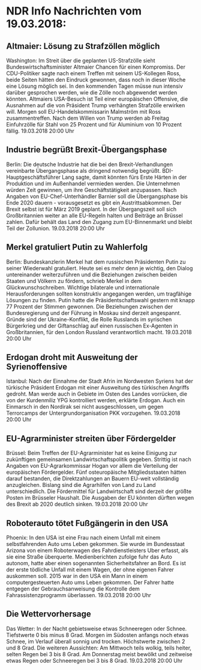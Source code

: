 # NDR Info Nachrichten vom 19.03.2018:


## Altmaier: Lösung zu Strafzöllen möglich
Washington: Im Streit über die geplanten US-Strafzölle sieht Bundeswirtschaftsminister Altmaier Chancen für einen Kompromiss. Der CDU-Politiker sagte nach einem Treffen mit seinem US-Kollegen Ross, beide Seiten hätten den Eindruck gewonnen, dass noch in dieser Woche eine Lösung möglich sei. In den kommenden Tagen müsse nun intensiv darüber gesprochen werden, wie die Zölle noch abgewendet werden könnten. Altmaiers USA-Besuch ist Teil einer europäischen Offensive, die Ausnahmen auf die von Präsident Trump verhängten Strafzölle erwirken will. Morgen soll EU-Handelskommissarin Malmström mit Ross zusammentreffen. Nach dem Willen von Trump werden ab Freitag Einfuhrzölle für Stahl von 25 Prozent und für Aluminium von 10 Prozent fällig. 19.03.2018 20:00 Uhr 

## Industrie begrüßt Brexit-Übergangsphase
Berlin: Die deutsche Industrie hat die bei den Brexit-Verhandlungen vereinbarte Übergangsphase als dringend notwendig begrüßt. BDI-Hauptgeschäftsführer Lang sagte, damit könnten fürs Erste Härten in der Produktion und im Außenhandel vermieden werden. Die Unternehmen würden Zeit gewinnen, um ihre Geschäftstätigkeit anzupassen. Nach Angaben von EU-Chef-Unterhändler Barnier soll die Übergangsphase bis Ende 2020 dauern - vorausgesetzt es gibt ein Austrittsabkommen. Der Brexit selbst ist für März 2019 geplant. In der Übergangszeit soll sich Großbritannien weiter an alle EU-Regeln halten und Beiträge an Brüssel zahlen. Dafür behält das Land den Zugang zum EU-Binnenmarkt und bleibt Teil der Zollunion. 19.03.2018 20:00 Uhr 

## Merkel gratuliert Putin zu Wahlerfolg
Berlin: Bundeskanzlerin Merkel hat dem russischen Präsidenten Putin zu seiner Wiederwahl gratuliert. Heute sei es mehr denn je wichtig, den Dialog untereinander weiterzuführen und die Beziehungen zwischen beiden Staaten und Völkern zu fördern, schrieb Merkel in dem Glückwunschschreiben. Wichtige bilaterale und internationale Herausforderungen sollten konstruktiv angegangen werden, um tragfähige Lösungen zu finden. Putin hatte die Präsidentschaftswahl gestern mit knapp 77 Prozent der Stimmen gewonnen. Die Beziehungen zwischen der Bundesregierung und der Führung in Moskau sind derzeit angespannt. Gründe sind der Ukraine-Konflikt, die Rolle Russlands im syrischen Bürgerkrieg und der Giftanschlag auf einen russischen Ex-Agenten in Großbritannien, für den London Russland verantwortlich macht. 19.03.2018 20:00 Uhr 

## Erdogan droht mit Ausweitung der Syrienoffensive
Istanbul: Nach der Einnahme der Stadt Afrin im Nordwesten Syriens hat der türkische Präsident Erdogan mit einer Ausweitung des türkischen Angriffs gedroht. Man werde auch in Gebiete im Osten des Landes vorrücken, die von der Kurdenmiliz YPG kontrolliert werden, erklärte Erdogan. Auch ein Einmarsch in den Nordirak sei nicht ausgeschlossen, um gegen Terrorcamps der Untergrundorganisation PKK vorzugehen. 19.03.2018 20:00 Uhr 

## EU-Agrarminister streiten über Fördergelder
Brüssel: Beim Treffen der EU-Agrarminister hat es keine Einigung zur zukünftigen gemeinsamen Landwirtschaftspolitik gegeben. Strittig ist nach Angaben von EU-Agrarkommissar Hogan vor allem die Verteilung der europäischen Fördergelder. Fünf osteuropäische Mitgliedsstaaten hätten darauf bestanden, die Direktzahlungen an Bauern EU-weit vollständig anzugleichen. Bislang sind die Agrarhilfen von Land zu Land unterschiedlich. Die Fördermittel für Landwirtschaft sind derzeit der größte Posten im Brüsseler Haushalt. Die Ausgaben der EU könnten dürften wegen des Brexit ab 2020 deutlich sinken. 19.03.2018 20:00 Uhr 

## Roboterauto tötet Fußgängerin in den USA
Phoenix: In den USA ist eine Frau nach einem Unfall mit einem selbstfahrenden Auto ums Leben gekommen. Sie wurde im Bundesstaat Arizona von einem Roboterwagen des Fahrdienstleisters Uber erfasst, als sie eine Straße überquerte. Medienberichten zufolge fuhr das Auto autonom, hatte aber einen sogenannten Sicherheitsfahrer an Bord. Es ist der erste tödliche Unfall mit einem Wagen, der ohne eigenen Fahrer auskommen soll. 2015 war in den USA ein Mann in einem computergesteuerten Auto ums Leben gekommen. Der Fahrer hatte entgegen der Gebrauchsanweisung die Kontrolle dem Fahrassistenzprogramm überlassen. 19.03.2018 20:00 Uhr 

## Die Wettervorhersage
Das Wetter: In der Nacht gebietsweise etwas Schneeregen oder Schnee. Tiefstwerte 0 bis minus 8 Grad. Morgen im Südosten anfangs noch etwas Schnee, im Verlauf überall sonnig und trocken. Höchstwerte zwischen 2 und 8 Grad. Die weiteren Aussichten: Am Mittwoch teils wolkig, teils heiter, selten Regen bei 3 bis 8 Grad. Am Donnerstag meist bewölkt und zeitweise etwas Regen oder Schneeregen bei 3 bis 8 Grad. 19.03.2018 20:00 Uhr 
